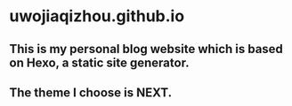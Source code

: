 # uwojiaqizhou.github.io
## This is my personal blog website which is based on Hexo, a static site generator.
## The theme I choose is NEXT.
